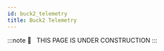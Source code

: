 ```yaml
---
id: buck2_telemetry
title: Buck2 Telemetry
---
```


:::note
🚧   THIS PAGE IS UNDER CONSTRUCTION
:::
